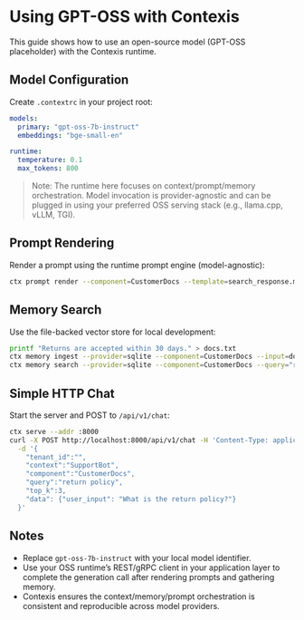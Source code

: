 # Using GPT-OSS with Contexis

This guide shows how to use an open-source model (GPT-OSS placeholder) with the Contexis runtime.

## Model Configuration

Create `.contextrc` in your project root:

```yaml
models:
  primary: "gpt-oss-7b-instruct"
  embeddings: "bge-small-en"

runtime:
  temperature: 0.1
  max_tokens: 800
```

> Note: The runtime here focuses on context/prompt/memory orchestration. Model invocation is provider-agnostic and can be plugged in using your preferred OSS serving stack (e.g., llama.cpp, vLLM, TGI).

## Prompt Rendering

Render a prompt using the runtime prompt engine (model-agnostic):

```bash
ctx prompt render --component=CustomerDocs --template=search_response.md --data='{"UserQuery":"returns"}'
```

## Memory Search

Use the file-backed vector store for local development:

```bash
printf "Returns are accepted within 30 days." > docs.txt
ctx memory ingest --provider=sqlite --component=CustomerDocs --input=docs.txt
ctx memory search --provider=sqlite --component=CustomerDocs --query="return policy" --top-k=3
```

## Simple HTTP Chat

Start the server and POST to `/api/v1/chat`:

```bash
ctx serve --addr :8000
curl -X POST http://localhost:8000/api/v1/chat -H 'Content-Type: application/json' \
  -d '{
    "tenant_id":"",
    "context":"SupportBot",
    "component":"CustomerDocs",
    "query":"return policy",
    "top_k":3,
    "data": {"user_input": "What is the return policy?"}
  }'
```

## Notes

- Replace `gpt-oss-7b-instruct` with your local model identifier.
- Use your OSS runtime’s REST/gRPC client in your application layer to complete the generation call after rendering prompts and gathering memory.
- Contexis ensures the context/memory/prompt orchestration is consistent and reproducible across model providers.



